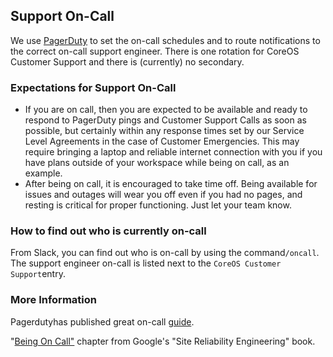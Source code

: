 ## Support On-Call

We use [PagerDuty](http://gitlab.pagerduty.com/) to set the on-call schedules and to route notifications to the correct on-call support engineer. There is one rotation for CoreOS Customer Support and there is \(currently\) no secondary.

### Expectations for Support On-Call

* If you are on call, then you are expected to be available and ready to respond to PagerDuty pings and Customer Support Calls as soon as possible, but certainly within any response times set by our Service Level Agreements in the case of Customer Emergencies. This may require bringing a laptop and reliable internet connection with you if you have plans outside of your workspace while being on call, as an example.
* After being on call, it is encouraged to take time off. Being available for issues and outages will wear you off even if you had no pages, and resting is critical for proper functioning. Just let your team know.

### How to find out who is currently on-call

From Slack, you can find out who is on-call by using the command`/oncall`. The support engineer on-call is listed next to the `CoreOS Customer Support`entry.

### More Information

Pagerdutyhas published great on-call [guide](https://response.pagerduty.com/).

"[Being On Call"](https://landing.google.com/sre/book/chapters/being-on-call.html) chapter from Google's "Site Reliability Engineering" book.

